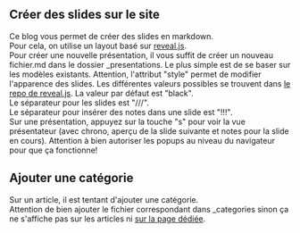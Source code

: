## Créer des slides sur le site
Ce blog vous permet de créer des slides en markdown.   
Pour cela, on utilise un layout basé sur [reveal.js](https://revealjs.com/).  
Pour créer une nouvelle présentation, il vous suffit de créer un nouveau fichier.md dans le dossier _presentations.
Le plus simple est de se baser sur les modèles existants.
Attention, l'attribut "style" permet de modifier l'apparence des slides. Les différentes valeurs possibles se trouvent dans [le repo de reveal.js](https://github.com/hakimel/reveal.js/tree/master/dist/theme). La valeur par défaut est "black".  
Le séparateur pour les slides est "///".   
Le séparateur pour insérer des notes dans une slide est "!!!".  
Sur une présentation, appuyez sur la touche "s" pour voir la vue présentateur (avec chrono, aperçu de la slide suivante et notes pour la slide en cours). Attention à bien autoriser les popups au niveau du navigateur pour que ça fonctionne!

## Ajouter une catégorie
Sur un article, il est tentant d'ajouter une catégorie.   
Attention de bien ajouter le fichier correspondant dans _categories sinon ça ne s'affiche pas sur les articles ni [sur la page dédiée](https://ldevernay.github.io/categories.html).  